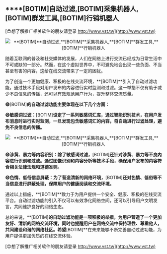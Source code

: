 ## ****[BOTIM]**自动过滤,**[BOTIM]**采集机器人,**[BOTIM]**群发工具,**[BOTIM]**行销机器人**

[😍想了解推广相关软件的朋友请登录 http://www.vst.tw](http://www.vst.tw)

 <center><img src="https://vst.tw/MP4/tuiguang/png/5.png" alt="**[BOTIM]**自动过滤,**[BOTIM]**采集机器人,**[BOTIM]**群发工具,**[BOTIM]**行销机器人"></center>

随着互联网的普及和社交媒体的发展，人们在网络上进行交流已经成为日常生活中不可或缺的一部分。然而，在这个虚拟世界中，不可避免地会出现一些负面、不当甚至有害的内容，这给在线交流带来了一定的困扰。

为了创造一个更加健康、积极的在线交流环境，**[BOTIM]**引入了自动过滤功能，通过技术手段对用户发布的内容进行实时监测和过滤。这一举措不仅有助于减少不良信息的传播，还可以有效规范用户行为，提升整体交流质量。

**😄**[BOTIM]**的自动过滤功能主要体现在以下几个方面：**

**😄敏感词过滤：**[BOTIM]**设定了一系列敏感词汇库，通过智能识别技术，在用户发布消息时进行实时监测，一旦发现包含敏感词汇的内容，将自动进行过滤处理，避免不良信息的传播。**

 <center><img src="https://vst.tw/MP4/tuiguang/png/5.png" alt="**[BOTIM]**自动过滤,**[BOTIM]**采集机器人,**[BOTIM]**群发工具,**[BOTIM]**行销机器人"></center>

**😄涉黄、暴力等内容识别：除了敏感词过滤，**[BOTIM]**还针对涉黄、暴力等不良内容进行识别和过滤。通过图像识别和内容分析等技术手段，确保用户发布的内容符合相关法律法规和道德准则。**

**😄色情、低俗信息屏蔽：为了营造清新的网络环境，**[BOTIM]**还对色情、低俗等不当信息进行屏蔽处理，保障用户的健康阅读和交流环境。**

通过以上措施，**[BOTIM]**致力于为用户提供一个安全、健康、积极的在线交流平台。自动过滤功能的引入不仅可以有效净化网络空间，还可以引导用户文明发言，共同维护良好的网络生态。

总的来说，**[BOTIM]**的自动过滤功能是一项积极的举措，为用户营造了一个更加友好、清新的网络交流环境，同时也提醒用户在网络交流中保持理性、尊重他人，共同建设和谐的网络社区。希望**[BOTIM]**在未来能够不断完善自动过滤功能，为用户提供更加优质的在线交流体验。

[😍想了解推广相关软件的朋友请登录 http://www.vst.tw](http://www.vst.tw)



